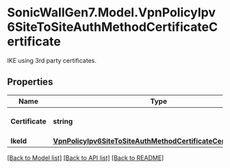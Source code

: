# SonicWallGen7.Model.VpnPolicyIpv6SiteToSiteAuthMethodCertificateCertificate
IKE using 3rd party certificates.

## Properties

Name | Type | Description | Notes
------------ | ------------- | ------------- | -------------
**Certificate** | **string** | Local certificate name. | [optional] 
**IkeId** | [**VpnPolicyIpv6SiteToSiteAuthMethodCertificateCertificateIkeId**](VpnPolicyIpv6SiteToSiteAuthMethodCertificateCertificateIkeId.md) |  | [optional] 

[[Back to Model list]](../README.md#documentation-for-models) [[Back to API list]](../README.md#documentation-for-api-endpoints) [[Back to README]](../README.md)

